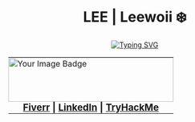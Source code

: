 <h1 align="center">LEE | Leewoii ❄️</h1>

<p align="center">
  <a href="https://git.io/typing-svg">
    <img src="https://readme-typing-svg.demolab.com?font=Londrina+Shadow&size=30&duration=2000&pause=500&color=FFFFFF&background=FFFFFF00&center=true&vCenter=true&width=435&lines=BSIT+Major+in+Network+Technology;SOC+Analyst+Aspirant;CTF+Player;Custom+OS+Developer;AI+%26+IoT+Hobbyist" 
         alt="Typing SVG" />
  </a>
</p>

<table align="center" style="border-collapse: collapse; border: none;">
  <tr>
    <td style="border: none; padding: 0; display: flex; justify-content: center; align-items: center;">
      <img src="https://tryhackme-badges.s3.amazonaws.com/Fr05tyy.png" 
           alt="Your Image Badge" 
           width="329" 
           height="88" 
           style="border:none;" />
    </td>
    <td style="border: none; padding: 0 15px; display: flex; justify-content: center; align-items: center;">
      <h3 style="margin: 0;">
        <a href="https://www.fiverr.com/s/DB389zA">Fiverr</a> | 
        <a href="https://www.linkedin.com/in/leeroicayetano">LinkedIn</a> | 
        <a href="https://tryhackme.com/p/Fr05tyy">TryHackMe</a>
      </h3>
    </td>
  </tr>
</table>

